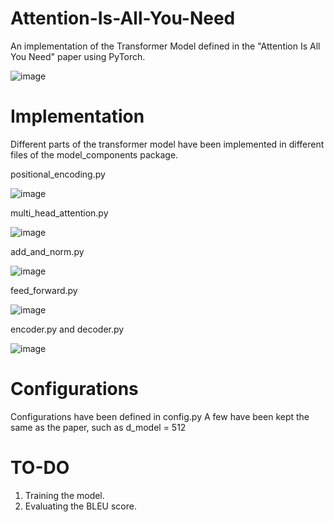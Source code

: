 # Attention-Is-All-You-Need
An implementation of the Transformer Model defined in the "Attention Is All You Need" paper using PyTorch.

![image](https://github.com/user-attachments/assets/d1a869e4-ebac-4ea4-9126-4f2584009427)


# Implementation

Different parts of the transformer model have been implemented in different files of the model_components package.

positional_encoding.py

![image](https://github.com/user-attachments/assets/378d58d8-f560-49c6-8415-f4800cf219ab)


multi_head_attention.py

![image](https://github.com/user-attachments/assets/0931a498-df4b-458e-81af-900df109e8ce)


add_and_norm.py

![image](https://github.com/user-attachments/assets/2661d8c2-7b7c-4265-8236-eb41aa95e291)


feed_forward.py

![image](https://github.com/user-attachments/assets/01d209c4-3761-49d0-9acb-6893c80df19b)


encoder.py and decoder.py

![image](https://github.com/user-attachments/assets/0625618a-ad83-449a-9a43-eb5796ddbf07)

# Configurations

Configurations have been defined in config.py A few have been kept the same as the paper, such as d_model = 512

# TO-DO

1. Training the model.
2. Evaluating the BLEU score.
